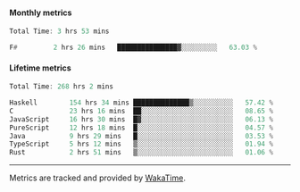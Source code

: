 #### Monthly metrics
<!--START_SECTION:wakamonthly-->

```asm
Total Time: 3 hrs 53 mins

F#         2 hrs 26 mins   ███████████████▓░░░░░░░░░   63.03 %
```

<!--END_SECTION:wakamonthly-->
#### Lifetime metrics
<!--START_SECTION:wakalifetime-->

```asm
Total Time: 268 hrs 2 mins

Haskell        154 hrs 34 mins ██████████████▒░░░░░░░░░░   57.42 %
C              23 hrs 16 mins  ██░░░░░░░░░░░░░░░░░░░░░░░   08.65 %
JavaScript     16 hrs 30 mins  █▓░░░░░░░░░░░░░░░░░░░░░░░   06.13 %
PureScript     12 hrs 18 mins  █░░░░░░░░░░░░░░░░░░░░░░░░   04.57 %
Java           9 hrs 29 mins   █░░░░░░░░░░░░░░░░░░░░░░░░   03.53 %
TypeScript     5 hrs 12 mins   ▒░░░░░░░░░░░░░░░░░░░░░░░░   01.94 %
Rust           2 hrs 51 mins   ▒░░░░░░░░░░░░░░░░░░░░░░░░   01.06 %
```

<!--END_SECTION:wakalifetime-->

---

Metrics are tracked and provided by [WakaTime](https://github.com/athul/waka-readme).
